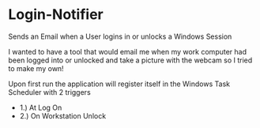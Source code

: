 # Login-Notifier
Sends an Email when a User logins in or unlocks a Windows Session

I wanted to have a tool that would email me when my work computer had been logged into or unlocked and take a picture with the webcam so I tried to make my own!

Upon first run the application will register itself in the Windows Task Scheduler with 2 triggers <br/>
  * 1.) At Log On
  * 2.) On Workstation Unlock

